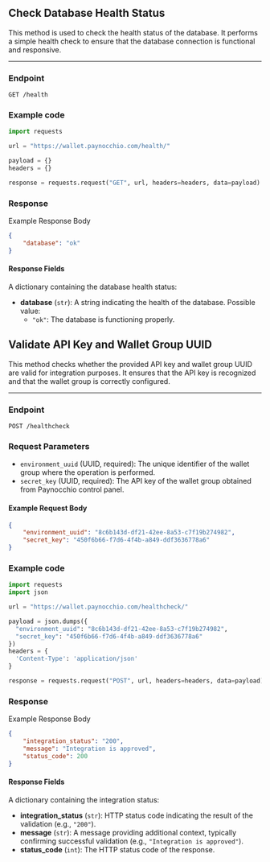 ## Check Database Health Status

This method is used to check the health status of the database. It performs a simple health check to ensure that the database connection is functional and responsive.

---

### Endpoint
`GET /health`

### Example code

```python
import requests

url = "https://wallet.paynocchio.com/health/"

payload = {}
headers = {}

response = requests.request("GET", url, headers=headers, data=payload)
```

### Response
Example Response Body
```json
{
    "database": "ok"
}
```

#### Response Fields

A dictionary containing the database health status:

- **database** (`str`): A string indicating the health of the database. Possible value:
  - `"ok"`: The database is functioning properly.


## Validate API Key and Wallet Group UUID

This method checks whether the provided API key and wallet group UUID are valid for integration purposes. It ensures that the API key is recognized and that the wallet group is correctly configured.

---

### Endpoint
`POST /healthcheck`

### Request Parameters
- `environment_uuid` (UUID, required): The unique identifier of the wallet group where the operation is performed.
- `secret_key` (UUID, required): The API key of the wallet group obtained from Paynocchio control panel.

#### Example Request Body
```json
{
    "environment_uuid": "8c6b143d-df21-42ee-8a53-c7f19b274982",
    "secret_key": "450f6b66-f7d6-4f4b-a849-ddf3636778a6"
}
```
### Example code

```python
import requests
import json

url = "https://wallet.paynocchio.com/healthcheck/"

payload = json.dumps({
  "environment_uuid": "8c6b143d-df21-42ee-8a53-c7f19b274982",
  "secret_key": "450f6b66-f7d6-4f4b-a849-ddf3636778a6"
})
headers = {
  'Content-Type': 'application/json'
}

response = requests.request("POST", url, headers=headers, data=payload)
```

### Response
Example Response Body
```json
{
    "integration_status": "200",
    "message": "Integration is approved",
    "status_code": 200
}
```

#### Response Fields

A dictionary containing the integration status:

- **integration_status** (`str`): HTTP status code indicating the result of the validation (e.g., `"200"`).
- **message** (`str`): A message providing additional context, typically confirming successful validation (e.g., `"Integration is approved"`).
- **status_code** (`int`): The HTTP status code of the response.